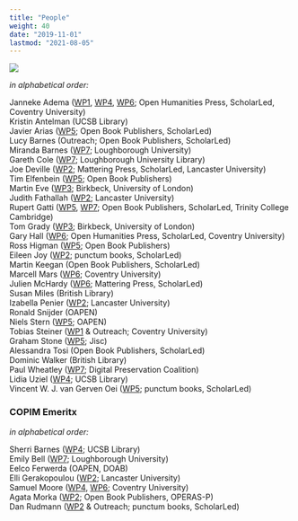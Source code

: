 ```yaml
---
title: "People"
weight: 40
date: "2019-11-01"
lastmod: "2021-08-05"
---
```


![](/images/copim-teamphoto-jan2020.jpg)

*in alphabetical order:*   

Janneke Adema ([WP1](https://www.copim.ac.uk/work-package/wp1/), [WP4](https://www.copim.ac.uk/work-package/wp4/), [WP6](https://www.copim.ac.uk/work-package/wp6/); Open Humanities Press, ScholarLed, Coventry University)  
Kristin Antelman (UCSB Library)  
Javier Arias ([WP5](https://www.copim.ac.uk/work-package/wp5/); Open Book Publishers, ScholarLed)  
Lucy Barnes (Outreach; Open Book Publishers, ScholarLed)   
Miranda Barnes ([WP7](https://www.copim.ac.uk/work-package/wp7/); Loughborough University)    
Gareth Cole ([WP7](https://www.copim.ac.uk/work-package/wp7/); Loughborough University Library)  
Joe Deville ([WP2](https://www.copim.ac.uk/work-package/wp2/); Mattering Press, ScholarLed, Lancaster University)   
Tim Elfenbein ([WP5](https://www.copim.ac.uk/work-package/wp5/); Open Book Publishers)  
Martin Eve ([WP3](https://www.copim.ac.uk/work-package/wp3/); Birkbeck, University of London)   
Judith Fathallah ([WP2](https://www.copim.ac.uk/work-package/wp2/); Lancaster University)  
Rupert Gatti ([WP5](https://www.copim.ac.uk/work-package/wp5/), [WP7](https://www.copim.ac.uk/work-package/wp7/); Open Book Publishers, ScholarLed, Trinity College Cambridge)  
Tom Grady ([WP3](https://www.copim.ac.uk/work-package/wp3/); Birkbeck, University of London)    
Gary Hall ([WP6](https://www.copim.ac.uk/work-package/wp6/); Open Humanities Press, ScholarLed, Coventry University)  
Ross Higman ([WP5](https://www.copim.ac.uk/work-package/wp5/); Open Book Publishers)  
Eileen Joy ([WP2](https://www.copim.ac.uk/work-package/wp2/); punctum books, ScholarLed)   
Martin Keegan (Open Book Publishers, ScholarLed)  
Marcell Mars ([WP6](https://www.copim.ac.uk/work-package/wp6/); Coventry University)  
Julien McHardy ([WP6](https://www.copim.ac.uk/work-package/wp6/); Mattering Press, ScholarLed)  
Susan Miles (British Library)  
Izabella Penier ([WP2](https://www.copim.ac.uk/work-package/wp2/); Lancaster University)  
Ronald Snijder (OAPEN)  
Niels Stern ([WP5](https://www.copim.ac.uk/work-package/wp5/); OAPEN)  
Tobias Steiner ([WP1](https://www.copim.ac.uk/work-package/wp1/) & Outreach; Coventry University)  
Graham Stone ([WP5](https://www.copim.ac.uk/work-package/wp5/); Jisc)  
Alessandra Tosi (Open Book Publishers, ScholarLed)   
Dominic Walker (British Library)   
Paul Wheatley ([WP7](https://www.copim.ac.uk/work-package/wp7/); Digital Preservation Coalition)     
Lidia Uziel ([WP4](https://www.copim.ac.uk/work-package/wp4/); UCSB Library)     
Vincent W. J. van Gerven Oei ([WP5](https://www.copim.ac.uk/work-package/wp5/); punctum books, ScholarLed)    

### COPIM Emeritx

*in alphabetical order:*   

Sherri Barnes ([WP4](https://www.copim.ac.uk/work-package/wp4/); UCSB Library)  
Emily Bell ([WP7](https://www.copim.ac.uk/work-package/wp7/); Loughborough University)  
Eelco Ferwerda (OAPEN, DOAB)  
Elli Gerakopoulou ([WP2](https://www.copim.ac.uk/work-package/wp2/); Lancaster University)  
Samuel Moore ([WP4](https://www.copim.ac.uk/work-package/wp4/), [WP6](https://www.copim.ac.uk/work-package/wp6/);  Coventry University)  
Agata Morka ([WP2](https://www.copim.ac.uk/work-package/wp2/); Open Book Publishers, OPERAS-P)  
Dan Rudmann ([WP2](https://www.copim.ac.uk/work-package/wp2/) & Outreach; punctum books, ScholarLed)  


  &nbsp;
